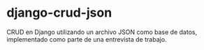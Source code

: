 # django-crud-json
CRUD en Django utilizando un archivo JSON como base de datos, implementado como parte de una entrevista de trabajo.
